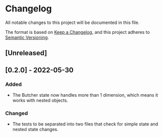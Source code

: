 # Changelog
All notable changes to this project will be documented in this file.

The format is based on [Keep a Changelog](https://keepachangelog.com/en/1.0.0/),
and this project adheres to [Semantic Versioning](https://semver.org/spec/v2.0.0.html).

## [Unreleased]

## [0.2.0] - 2022-05-30
### Added 
- The Butcher state now handles more than 1 dimension, which means it 
 works with nested objects.

### Changed
- The tests to be separated into two files that check for simple state and 
 nested state changes.
